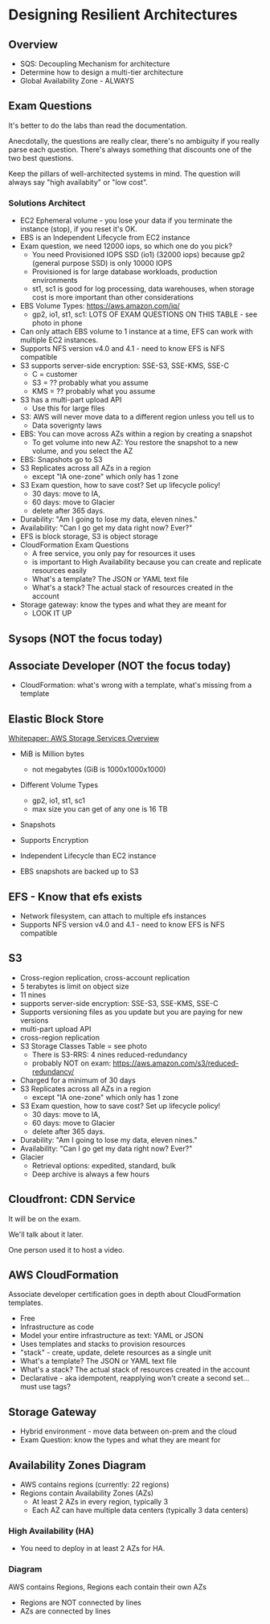 # Designing Resilient Architectures


## Overview

- SQS: Decoupling Mechanism for architecture
- Determine how to design a multi-tier architecture
- Global Availability Zone - ALWAYS


## Exam Questions

It's better to do the labs than read the documentation.

Anecdotally, the questions are really clear, there's no ambiguity if you really parse each question. There's always something that discounts one of the two best questions.

Keep the pillars of well-architected systems in mind. The question will always say "high availabity" or "low cost".


### Solutions Architect

- EC2 Ephemeral volume - you lose your data if you terminate the instance (stop), if you reset it's OK.
- EBS is an Independent Lifecycle from EC2 instance
- Exam question, we need 12000 iops, so which one do you pick? 
  - You need Provisioned IOPS SSD (io1) (32000 iops) because gp2 (general purpose SSD) is only 10000 IOPS
  - Provisioned is for large database workloads, production environments
  - st1, sc1 is good for log processing, data warehouses, when storage cost is more important than other considerations
- EBS Volume Types: https://aws.amazon.com/iq/
  - gp2, io1, st1, sc1: LOTS OF EXAM QUESTIONS ON THIS TABLE - see photo in phone
- Can only attach EBS volume to 1 instance at a time, EFS can work with multiple EC2 instances.
- Supports NFS version v4.0 and 4.1 - need to know EFS is NFS compatible
- S3 supports server-side encryption: SSE-S3, SSE-KMS, SSE-C
  - C = customer
  - S3 = ?? probably what you assume
  - KMS = ??   probably what you assume
- S3 has a multi-part upload API
  - Use this for large files
- S3: AWS will never move data to a different region unless you tell us to
  - Data soverignty laws
- EBS: You can move across AZs within a region by creating a snapshot
  - To get volume into new AZ: You restore the snapshot to a new volume, and you select the AZ
- EBS: Snapshots go to S3
- S3 Replicates across all AZs in a region
  - except "IA one-zone" which only has 1 zone
- S3 Exam question, how to save cost? Set up lifecycle policy!
  - 30 days: move to IA,
  - 60 days: move to Glacier
  - delete after 365 days.
- Durability: "Am I going to lose my data, eleven nines."
- Availability: "Can I go get my data right now? Ever?"
- EFS is block storage, S3 is object storage
- CloudFormation Exam Questions
  - A free service, you only pay for resources it uses
  - is important to High Availability because you can create and replicate resources easily
  - What's a template? The JSON or YAML text file
  - What's a stack? The actual stack of resources created in the account
- Storage gateway: know the types and what they are meant for
  - LOOK IT UP

## Sysops (NOT the focus today)

## Associate Developer (NOT the focus today)

- CloudFormation: what's wrong with a template, what's missing from a template


## Elastic Block Store

[Whitepaper: AWS Storage Services Overview]()

- MiB is Million bytes 
  - not megabytes (GiB is 1000x1000x1000)
- Different Volume Types
  - gp2, io1, st1, sc1
  - max size you can get of any one is 16 TB
- Snapshots
- Supports Encryption
- Independent Lifecycle than EC2 instance

- EBS snapshots are backed up to S3


## EFS - Know that efs exists

- Network filesystem, can attach to multiple efs instances
- Supports NFS version v4.0 and 4.1 - need to know EFS is NFS compatible


## S3

- Cross-region replication, cross-account replication
- 5 terabytes is limit on object size
- 11 nines
- supports server-side encryption: SSE-S3, SSE-KMS, SSE-C
- Supports versioning files as you update but you are paying for new versions
- multi-part upload API
- cross-region replication
- S3 Storage Classes Table = see photo
  - There is S3-RRS: 4 nines reduced-redundancy
  - probably NOT on exam: https://aws.amazon.com/s3/reduced-redundancy/
- Charged for a minimum of 30 days
- S3 Replicates across all AZs in a region
  - except "IA one-zone" which only has 1 zone
- S3 Exam question, how to save cost? Set up lifecycle policy!
  - 30 days: move to IA,
  - 60 days: move to Glacier
  - delete after 365 days.
- Durability: "Am I going to lose my data, eleven nines."
- Availability: "Can I go get my data right now? Ever?"
- Glacier
  - Retrieval options: expedited, standard, bulk
  - Deep archive is always a few hours


## Cloudfront: CDN Service

It will be on the exam.

We'll talk about it later.

One person used it to host a video.


## AWS CloudFormation

Associate developer certification goes in depth about CloudFormation templates.

- Free
- Infrastructure as code
- Model your entire infrastructure as text: YAML or JSON
- Uses templates and stacks to provision resources
- "stack" - create, update, delete resources as a single unit
- What's a template? The JSON or YAML text file
- What's a stack? The actual stack of resources created in the account
- Declarative - aka idempotent, reapplying won't create a second set... must use tags?


## Storage Gateway

- Hybrid environment - move data between on-prem and the cloud
- Exam Question: know the types and what they are meant for


## Availability Zones Diagram

- AWS contains regions (currently: 22 regions)
- Regions contain Availability Zones (AZs)
  - At least 2 AZs in every region, typically 3
  - Each AZ can have multiple data centers (typically 3 data centers)


### High Availability (HA)

- You need to deploy in at least 2 AZs for HA.


### Diagram

AWS contains Regions, Regions each contain their own AZs

- Regions are NOT connected by lines
- AZs are connected by lines
